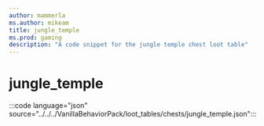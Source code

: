 ```yaml
---
author: mammerla
ms.author: mikeam
title: jungle_temple
ms.prod: gaming
description: "A code snippet for the jungle temple chest loot table"
---
```


# jungle_temple

:::code language="json" source="../../../VanillaBehaviorPack/loot_tables/chests/jungle_temple.json":::
